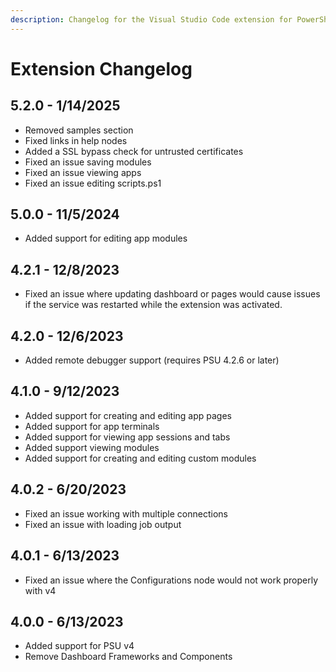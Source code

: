 ```yaml
---
description: Changelog for the Visual Studio Code extension for PowerShell Universal.
---
```


# Extension Changelog

## 5.2.0 - 1/14/2025

* Removed samples section
* Fixed links in help nodes
* Added a SSL bypass check for untrusted certificates
* Fixed an issue saving modules
* Fixed an issue viewing apps
* Fixed an issue editing scripts.ps1

## 5.0.0 - 11/5/2024

* Added support for editing app modules

## 4.2.1 - 12/8/2023

* Fixed an issue where updating dashboard or pages would cause issues if the service was restarted while the extension was activated.

## 4.2.0 - 12/6/2023

* Added remote debugger support (requires PSU 4.2.6 or later)

## 4.1.0 - 9/12/2023

* Added support for creating and editing app pages
* Added support for app terminals
* Added support for viewing app sessions and tabs
* Added support viewing modules
* Added support for creating and editing custom modules

## 4.0.2 - 6/20/2023

* Fixed an issue working with multiple connections
* Fixed an issue with loading job output

## 4.0.1 - 6/13/2023

* Fixed an issue where the Configurations node would not work properly with v4

## 4.0.0 - 6/13/2023

* Added support for PSU v4
* Remove Dashboard Frameworks and Components
